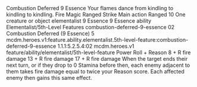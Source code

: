 <ability>
  <name>Combustion Deferred</name>
  <cost>9 Essence</cost>
  <flavor>Your flames dance from kindling to kindling to kindling.</flavor>
  <keywords>
    <keyword>Fire</keyword>
    <keyword>Magic</keyword>
    <keyword>Ranged</keyword>
    <keyword>Strike</keyword>
  </keywords>
  <type>Main action</type>
  <distance>Ranged 10</distance>
  <target>One creature or object</target>
  <metadata>
    <class>elementalist</class>
    <cost>9 Essence</cost>
    <cost_amount>9</cost_amount>
    <cost_resource>Essence</cost_resource>
    <feature_type>ability</feature_type>
    <file_dpath>Elementalist/5th-Level Features</file_dpath>
    <item_id>combustion-deferred-9-essence</item_id>
    <item_index>02</item_index>
    <item_name>Combustion Deferred (9 Essence)</item_name>
    <level>5</level>
    <scc>mcdm.heroes.v1:feature.ability.elementalist.5th-level-feature:combustion-deferred-9-essence</scc>
    <scdc>1.1.1:5.2.5.4:02</scdc>
    <source>mcdm.heroes.v1</source>
    <type>feature/ability/elementalist/5th-level-feature</type>
  </metadata>
  <effects>
    <effect type="roll">
      <roll>Power Roll + Reason</roll>
      <t1>8 + R fire damage</t1>
      <t2>13 + R fire damage</t2>
      <t3>17 + R fire damage</t3>
    </effect>
    <effect type="mundane">When the target ends their next turn, or if they drop to 0 Stamina before then, each enemy adjacent to them takes fire damage equal to twice your Reason score. Each affected enemy then gains this same effect.</effect>
  </effects>
</ability>
